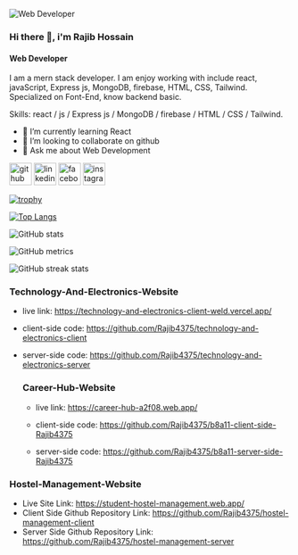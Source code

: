 ![Web Developer](https://i.ibb.co/9TqBkBN/webdevelopment.jpg)
### Hi there 👋,  i'm Rajib Hossain
#### Web Developer


I am a mern stack developer. I am enjoy working with include react, javaScript, Express js, MongoDB, firebase, HTML, CSS, Tailwind. Specialized on Font-End, know backend basic.

Skills: react / js / Express js / MongoDB / firebase / HTML / CSS / Tailwind.

- 🌱 I’m currently learning React 
- 👯 I’m looking to collaborate on github 
- 💬 Ask me about Web Development 


[<img src='https://cdn.jsdelivr.net/npm/simple-icons@3.0.1/icons/github.svg' alt='github' height='40'>](https://github.com/Rajib4375)  [<img src='https://cdn.jsdelivr.net/npm/simple-icons@3.0.1/icons/linkedin.svg' alt='linkedin' height='40'>](https://www.linkedin.com/in/Rajib4375/)  [<img src='https://cdn.jsdelivr.net/npm/simple-icons@3.0.1/icons/facebook.svg' alt='facebook' height='40'>](https://www.facebook.com/Rajib4375)  [<img src='https://cdn.jsdelivr.net/npm/simple-icons@3.0.1/icons/instagram.svg' alt='instagram' height='40'>](https://www.instagram.com/Rajib4375/)  

[![trophy](https://github-profile-trophy.vercel.app/?username=Rajib4375)](https://github.com/ryo-ma/github-profile-trophy)

[![Top Langs](https://github-readme-stats.vercel.app/api/top-langs/?username=Rajib4375)](https://github.com/anuraghazra/github-readme-stats)

![GitHub stats](https://github-readme-stats.vercel.app/api?username=Rajib4375&show_icons=true&count_private=true)  

![GitHub metrics](https://metrics.lecoq.io/Rajib4375)  

![GitHub streak stats](https://streak-stats.demolab.com/?user=Rajib4375)  


### Technology-And-Electronics-Website
- live link: https://technology-and-electronics-client-weld.vercel.app/
- client-side code: https://github.com/Rajib4375/technology-and-electronics-client
- server-side code: https://github.com/Rajib4375/technology-and-electronics-server

  ### Career-Hub-Website
  - live link: https://career-hub-a2f08.web.app/
    
  - client-side code: https://github.com/Rajib4375/b8a11-client-side-Rajib4375
    
  - server-side code: https://github.com/Rajib4375/b8a11-server-side-Rajib4375

### Hostel-Management-Website
- Live Site Link: https://student-hostel-management.web.app/
- Client Side Github Repository Link: https://github.com/Rajib4375/hostel-management-client
- Server Side Github Repository Link: https://github.com/Rajib4375/hostel-management-server
  

